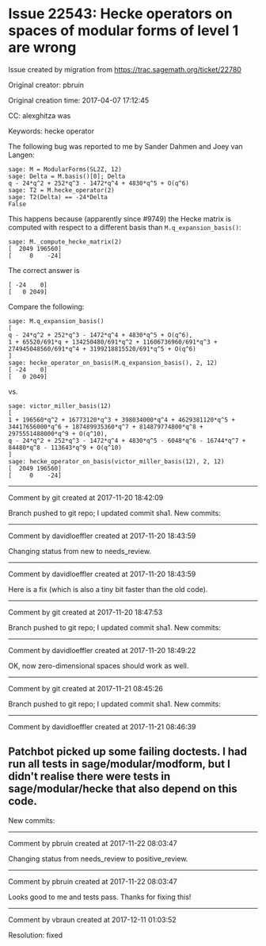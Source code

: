 # Issue 22543: Hecke operators on spaces of modular forms of level 1 are wrong

Issue created by migration from https://trac.sagemath.org/ticket/22780

Original creator: pbruin

Original creation time: 2017-04-07 17:12:45

CC:  alexghitza was

Keywords: hecke operator

The following bug was reported to me by Sander Dahmen and Joey van Langen:

```
sage: M = ModularForms(SL2Z, 12)
sage: Delta = M.basis()[0]; Delta
q - 24*q^2 + 252*q^3 - 1472*q^4 + 4830*q^5 + O(q^6)
sage: T2 = M.hecke_operator(2)
sage: T2(Delta) == -24*Delta
False
```

This happens because (apparently since #9749) the Hecke matrix is computed with respect to a different basis than `M.q_expansion_basis()`:

```
sage: M._compute_hecke_matrix(2)
[  2049 196560]
[     0    -24]
```

The correct answer is

```
[ -24    0]
[   0 2049]
```

Compare the following:

```
sage: M.q_expansion_basis()
[
q - 24*q^2 + 252*q^3 - 1472*q^4 + 4830*q^5 + O(q^6),
1 + 65520/691*q + 134250480/691*q^2 + 11606736960/691*q^3 + 274945048560/691*q^4 + 3199218815520/691*q^5 + O(q^6)
]
sage: hecke_operator_on_basis(M.q_expansion_basis(), 2, 12)
[ -24    0]
[   0 2049]
```

vs.

```
sage: victor_miller_basis(12)
[
1 + 196560*q^2 + 16773120*q^3 + 398034000*q^4 + 4629381120*q^5 + 34417656000*q^6 + 187489935360*q^7 + 814879774800*q^8 + 2975551488000*q^9 + O(q^10),
q - 24*q^2 + 252*q^3 - 1472*q^4 + 4830*q^5 - 6048*q^6 - 16744*q^7 + 84480*q^8 - 113643*q^9 + O(q^10)
]
sage: hecke_operator_on_basis(victor_miller_basis(12), 2, 12)
[  2049 196560]
[     0    -24]
```




---

Comment by git created at 2017-11-20 18:42:09

Branch pushed to git repo; I updated commit sha1. New commits:


---

Comment by davidloeffler created at 2017-11-20 18:43:59

Changing status from new to needs_review.


---

Comment by davidloeffler created at 2017-11-20 18:43:59

Here is a fix (which is also a tiny bit faster than the old code).


---

Comment by git created at 2017-11-20 18:47:53

Branch pushed to git repo; I updated commit sha1. New commits:


---

Comment by davidloeffler created at 2017-11-20 18:49:22

OK, now zero-dimensional spaces should work as well.


---

Comment by git created at 2017-11-21 08:45:26

Branch pushed to git repo; I updated commit sha1. New commits:


---

Comment by davidloeffler created at 2017-11-21 08:46:39

Patchbot picked up some failing doctests. I had run all tests in sage/modular/modform, but I didn't realise there were tests in sage/modular/hecke that also depend on this code.
----
New commits:


---

Comment by pbruin created at 2017-11-22 08:03:47

Changing status from needs_review to positive_review.


---

Comment by pbruin created at 2017-11-22 08:03:47

Looks good to me and tests pass.  Thanks for fixing this!


---

Comment by vbraun created at 2017-12-11 01:03:52

Resolution: fixed
